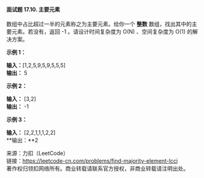 #### 面试题 17.10. 主要元素
数组中占比超过一半的元素称之为主要元素。给你一个 **整数** 数组，找出其中的主要元素。若没有，返回 -1 。请设计时间复杂度为 O(N) 、空间复杂度为 O(1) 的解决方案。


**示例 1：**

**输入：**[1,2,5,9,5,9,5,5,5]  
**输出：** 5  

**示例 2：**

**输入：** [3,2]  
**输出：** -1

**示例 3：**

**输入：** [2,2,1,1,1,2,2]  
**输出：**2  

来源：力扣（LeetCode）  
链接：https://leetcode-cn.com/problems/find-majority-element-lcci  
著作权归领扣网络所有。商业转载请联系官方授权，非商业转载请注明出处。  
